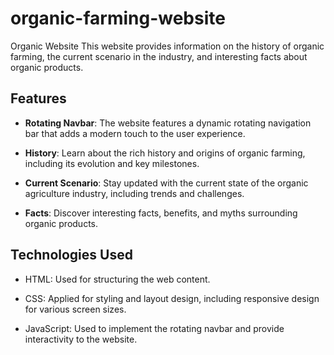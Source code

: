 # organic-farming-website
Organic Website
This website provides information on the history of organic farming, the current scenario in the industry, and interesting facts about organic products. 
## Features

- **Rotating Navbar**: The website features a dynamic rotating navigation bar that adds a modern touch to the user experience.

- **History**: Learn about the rich history and origins of organic farming, including its evolution and key milestones.

- **Current Scenario**: Stay updated with the current state of the organic agriculture industry, including trends and challenges.

- **Facts**: Discover interesting facts, benefits, and myths surrounding organic products.

## Technologies Used

- HTML: Used for structuring the web content.
  
- CSS: Applied for styling and layout design, including responsive design for various screen sizes.
  
- JavaScript: Used to implement the rotating navbar and provide interactivity to the website.
